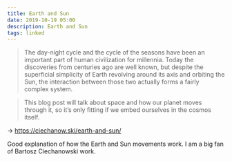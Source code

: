 ```yaml
---
title: Earth and Sun
date: 2019-10-19 05:00
description: Earth and Sun
tags: linked
---
```


> The day-night cycle and the cycle of the seasons have been an important part of human civilization for millennia. Today the discoveries from centuries ago are well known, but despite the superficial simplicity of Earth revolving around its axis and orbiting the Sun, the interaction between those two actually forms a fairly complex system.

> This blog post will talk about space and how our planet moves through it, so it’s only fitting if we embed ourselves in the cosmos itself.

→ https://ciechanow.ski/earth-and-sun/

Good explanation of how the Earth and Sun movements work. I am a big fan of Bartosz Ciechanowski work. 
